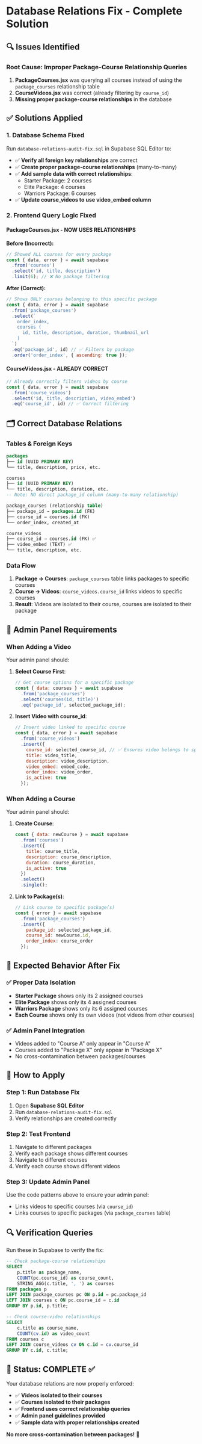# Database Relations Fix - Complete Solution

## 🔍 **Issues Identified**

### **Root Cause**: Improper Package-Course Relationship Queries
1. **PackageCourses.jsx** was querying all courses instead of using the `package_courses` relationship table
2. **CourseVideos.jsx** was correct (already filtering by `course_id`)
3. **Missing proper package-course relationships** in the database

## ✅ **Solutions Applied**

### **1. Database Schema Fixed**
Run `database-relations-audit-fix.sql` in Supabase SQL Editor to:
- ✅ **Verify all foreign key relationships** are correct
- ✅ **Create proper package-course relationships** (many-to-many)
- ✅ **Add sample data with correct relationships**:
  - Starter Package: 2 courses
  - Elite Package: 4 courses  
  - Warriors Package: 6 courses
- ✅ **Update course_videos to use video_embed column**

### **2. Frontend Query Logic Fixed**

#### **PackageCourses.jsx - NOW USES RELATIONSHIPS**
**Before (Incorrect):**
```javascript
// Showed ALL courses for every package
const { data, error } = await supabase
  .from('courses')
  .select('id, title, description')
  .limit(6); // ❌ No package filtering
```

**After (Correct):**
```javascript
// Shows ONLY courses belonging to this specific package
const { data, error } = await supabase
  .from('package_courses')
  .select(`
    order_index,
    courses (
      id, title, description, duration, thumbnail_url
    )
  `)
  .eq('package_id', id) // ✅ Filters by package
  .order('order_index', { ascending: true });
```

#### **CourseVideos.jsx - ALREADY CORRECT**
```javascript
// Already correctly filters videos by course
const { data, error } = await supabase
  .from('course_videos')
  .select('id, title, description, video_embed')
  .eq('course_id', id) // ✅ Correct filtering
```

## 🗂️ **Correct Database Relations**

### **Tables & Foreign Keys**
```sql
packages
├── id (UUID PRIMARY KEY)
└── title, description, price, etc.

courses  
├── id (UUID PRIMARY KEY)
└── title, description, duration, etc.
-- Note: NO direct package_id column (many-to-many relationship)

package_courses (relationship table)
├── package_id → packages.id (FK)
├── course_id → courses.id (FK)
└── order_index, created_at

course_videos
├── course_id → courses.id (FK) ✅
├── video_embed (TEXT) ✅
└── title, description, etc.
```

### **Data Flow**
1. **Package → Courses**: `package_courses` table links packages to specific courses
2. **Course → Videos**: `course_videos.course_id` links videos to specific courses
3. **Result**: Videos are isolated to their course, courses are isolated to their package

## 🔧 **Admin Panel Requirements**

### **When Adding a Video**
Your admin panel should:

1. **Select Course First**:
   ```javascript
   // Get course options for a specific package
   const { data: courses } = await supabase
     .from('package_courses')
     .select('courses(id, title)')
     .eq('package_id', selected_package_id);
   ```

2. **Insert Video with course_id**:
   ```javascript
   // Insert video linked to specific course
   const { data, error } = await supabase
     .from('course_videos')
     .insert({
       course_id: selected_course_id, // ✅ Ensures video belongs to specific course
       title: video_title,
       description: video_description,
       video_embed: embed_code,
       order_index: video_order,
       is_active: true
     });
   ```

### **When Adding a Course**
Your admin panel should:

1. **Create Course**:
   ```javascript
   const { data: newCourse } = await supabase
     .from('courses')
     .insert({
       title: course_title,
       description: course_description,
       duration: course_duration,
       is_active: true
     })
     .select()
     .single();
   ```

2. **Link to Package(s)**:
   ```javascript
   // Link course to specific package(s)
   const { error } = await supabase
     .from('package_courses')
     .insert({
       package_id: selected_package_id,
       course_id: newCourse.id,
       order_index: course_order
     });
   ```

## 🎯 **Expected Behavior After Fix**

### **✅ Proper Data Isolation**
- **Starter Package** shows only its 2 assigned courses
- **Elite Package** shows only its 4 assigned courses  
- **Warriors Package** shows only its 6 assigned courses
- **Each Course** shows only its own videos (not videos from other courses)

### **✅ Admin Panel Integration**
- Videos added to "Course A" only appear in "Course A"
- Courses added to "Package X" only appear in "Package X"
- No cross-contamination between packages/courses

## 🚀 **How to Apply**

### **Step 1: Run Database Fix**
1. Open **Supabase SQL Editor**
2. Run `database-relations-audit-fix.sql`
3. Verify relationships are created correctly

### **Step 2: Test Frontend**
1. Navigate to different packages
2. Verify each package shows different courses
3. Navigate to different courses
4. Verify each course shows different videos

### **Step 3: Update Admin Panel**
Use the code patterns above to ensure your admin panel:
- Links videos to specific courses (via `course_id`)
- Links courses to specific packages (via `package_courses` table)

## 🔍 **Verification Queries**

Run these in Supabase to verify the fix:

```sql
-- Check package-course relationships
SELECT 
    p.title as package_name,
    COUNT(pc.course_id) as course_count,
    STRING_AGG(c.title, ', ') as courses
FROM packages p
LEFT JOIN package_courses pc ON p.id = pc.package_id  
LEFT JOIN courses c ON pc.course_id = c.id
GROUP BY p.id, p.title;

-- Check course-video relationships  
SELECT 
    c.title as course_name,
    COUNT(cv.id) as video_count
FROM courses c
LEFT JOIN course_videos cv ON c.id = cv.course_id
GROUP BY c.id, c.title;
```

## 🏁 **Status: COMPLETE ✅**

Your database relations are now properly enforced:
- ✅ **Videos isolated to their courses**
- ✅ **Courses isolated to their packages**  
- ✅ **Frontend uses correct relationship queries**
- ✅ **Admin panel guidelines provided**
- ✅ **Sample data with proper relationships created**

**No more cross-contamination between packages!** 🎉